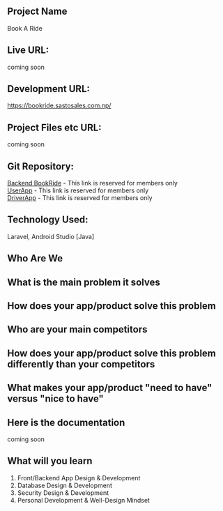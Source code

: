 Project Name
------------
Book A Ride

Live URL: 
------------
coming soon

Development URL:
------------
https://bookride.sastosales.com.np/

Project Files etc URL:
------------
coming soon

Git Repository:
------------
<a href = "https://github.com/Lafa0x9-Hackathon/new-bookride" target="_blank">Backend BookRide</a> - This link is reserved for members only <br>
<a href = "https://github.com/Lafa0x9-Hackathon/user-app" target="_blank">UserApp</a> - This link is reserved for members only<br>
<a href = "https://github.com/Lafa0x9-Hackathon/driver-app" target="_blank">DriverApp</a> - This link is reserved for members only

Technology Used:
------------
Laravel, Android Studio [Java] 

Who Are We 
------------

What is the main problem it solves
------------

How does your app/product solve this problem
--------------

Who are your main competitors
--------------

How does your app/product solve this problem differently than your competitors
--------------

What makes your app/product "need to have" versus "nice to have"
--------------

Here is the documentation
----------------------------

coming soon

What will you learn
---------------------
1. Front/Backend App Design & Development
2. Database Design & Development
3. Security Design & Development
4. Personal Development & Well-Design Mindset


